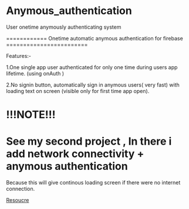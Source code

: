 # Anymous_authentication
User onetime anymously authenticating system

============   Onetime automatic anymous authentication for firebase  ========================

Features:- 

1.One single app user authenticated for only one time during users app lifetime. (using onAuth )

2.No signin button, automatically sign in anymous users( very fast) with loading text on screen (visible only for first time app open).



# !!!NOTE!!!

# See my second project , In there i add network connectivity + anymous authentication
Because this will give continous loading screen if there were no internet connection.

[Resoucre](https://codewithandrea.com/articles/2019-06-03-simple-authentication-flow-with-flutter/)

